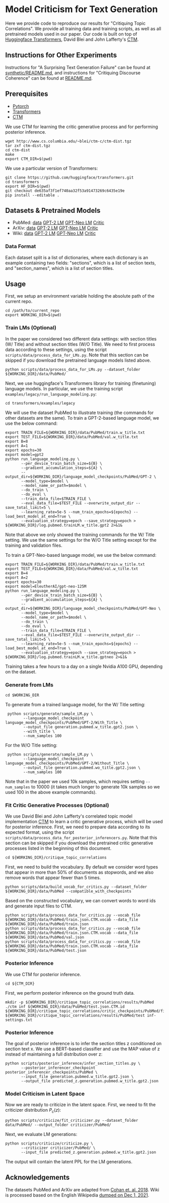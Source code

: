 # Model Criticism for Text Generation

Here we provide code to reproduce our results for "Critiquing Topic Correlations". We provide all training data and training scripts, as well as all pretrained models used in our paper. Our code is built on top of [Huggingface Transformers](https://github.com/huggingface/transformers/tree/de635af3f1ef740aa32f53a91473269c6435e19e), David Blei and John Lafferty's [CTM](http://www.cs.columbia.edu/~blei/ctm-c/).

## Instructions for Other Experiments

Instructions for "A Surprising Text Generation Failure" can be found at [synthetic/README.md](/synthetic/README.md), and instructions for "Critiquing Discourse Coherence" can be found at [README.md](/README.md).

## Prerequisites

* [Pytorch](https://pytorch.org/get-started/locally/)
* [Transformers](https://github.com/huggingface/transformers/tree/de635af3f1ef740aa32f53a9173269c6435e19e)
* [CTM](http://www.cs.columbia.edu/~blei/ctm-c/)

We use CTM for learning the critic generative process and for performing posterior inference.

```
wget http://www.cs.columbia.edu/~blei/ctm-c/ctm-dist.tgz
tar zxf ctm-dist.tgz
cd ctm-dist
make
export CTM_DIR=$(pwd)
```

We use a particular version of Transformers:

```
git clone https://github.com/huggingface/transformers.git
cd transformers
export HF_DIR=$(pwd)
git checkout de635af3f1ef740aa32f53a91473269c6435e19e
pip install --editable .
```


## Datasets & Pretrained Models

* PubMed: [data](https://drive.google.com/file/d/1qIIJBc6JhxSipsdz7X9XgEPsBPrB5PDS/view?usp=sharing) [GPT-2 LM](https://drive.google.com/file/d/1MQleq0eBW3vxQU0fd_xTIAMPuSakL4vu/view?usp=sharing) [GPT-Neo LM](https://drive.google.com/file/d/13QbzOCnpjQuhoZ4ZSFMz87FmQ7CLPPCf/view?usp=sharing) [Critic](https://drive.google.com/file/d/1SMnYe7qfpSOdhACK3xikUhnZYyOrgJxk/view?usp=sharing)
* ArXiv: [data](https://drive.google.com/file/d/1Ujn84S-37r0I1z7Uhq-8aCvo5RIaSobs/view?usp=sharing) [GPT-2 LM](https://drive.google.com/file/d/17mNJoUwROEo0OWSF2llYXLsT4_1SnCrQ/view?usp=sharing) [GPT-Neo LM](https://drive.google.com/file/d/1bbofIpumvf_1StMf59pUR9-Lvln6qT1b/view?usp=sharing) [Critic](https://drive.google.com/file/d/1ixP-QY_Oe7t9gDz2Z7OJv-u9H9LQE1mh/view?usp=sharing)
* Wiki: [data](https://drive.google.com/file/d/1stCsnajY-DB9U2-LS32tmdmsZJHtAxte/view?usp=sharing) [GPT-2 LM](https://drive.google.com/file/d/1u4-ezV74UIec6uTkMxciX8oNkHGCtq1y/view?usp=sharing) [GPT-Neo LM](https://drive.google.com/file/d/1V6S05FxaKXGff5khe87uJbsdsCVTCkGl/view?usp=sharing) [Critic](https://drive.google.com/file/d/1Bg9YnAN1JHjgj6jYdTSh5FNjtCgzydMo/view?usp=sharing)


### Data Format

Each dataset split is a list of dictionaries, where each dictionary is an example containing two fields: "sections", which is a list of section texts, and "section_names", which is a list of section titles.


## Usage

First, we setup an environment variable holding the absolute path of the current repo.

```
cd /path/to/current_repo
export WORKING_DIR=$(pwd)
```

### Train LMs (Optional)

In the paper we considered two different data settings: with section titles (W/ Title) and without section titles (W/O Title). We need to first process data according to these settings, using the script `scripts/data/process_data_for_LMs.py`. Note that this section can be skipped if you download the pretrained language models listed above.

```
python scripts/data/process_data_for_LMs.py --dataset_folder ${WORKING_DIR}/data/PubMed/
```

Next, we use huggingface's Transformers library for training (finetuning) language models. In particular, we use the training script `examples/legacy/run_language_modeling.py`:

```
cd transformers/examples/legacy
```

We will use the dataset PubMed to illustrate training (the commands for other datasets are the same). To train a GPT-2-based language model, we use the below command:

```
export TRAIN_FILE=${WORKING_DIR}/data/PubMed/train.w_title.txt
export TEST_FILE=${WORKING_DIR}/data/PubMed/val.w_title.txt
export B=8
export A=1
export epochs=30
export model=gpt2
python run_language_modeling.py \
       --per_device_train_batch_size=${B} \
       --gradient_accumulation_steps=${A} \
       --output_dir=${WORKING_DIR}/language_model_checkpoints/PubMed/GPT-2 \
       --model_type=$model \
       --model_name_or_path=$model \
       --do_train \
       --do_eval \
       --train_data_file=$TRAIN_FILE \
       --eval_data_file=$TEST_FILE --overwrite_output_dir --save_total_limit=5 \
       --learning_rate=5e-5 --num_train_epochs=${epochs} --load_best_model_at_end=True \
       --evaluation_strategy=epoch --save_strategy=epoch > ${WORKING_DIR}/log.pubmed.trainLM.w_title.gpt2 2>&1&
```

Note that above we only showed the training commands for the W/ Title setting. We use the same settings for the W/O Title setting except for the training and validation files.

To train a GPT-Neo-based language model, we use the below command:

```
export TRAIN_FILE=${WORKING_DIR}/data/PubMed/train.w_title.txt
export TEST_FILE=${WORKING_DIR}/data/PubMed/val.w_title.txt
export B=4
export A=2
export epochs=30
export model=EleutherAI/gpt-neo-125M
python run_language_modeling.py \
       --per_device_train_batch_size=${B} \
       --gradient_accumulation_steps=${A} \
       --output_dir=${WORKING_DIR}/language_model_checkpoints/PubMed/GPT-Neo \
       --model_type=$model \
       --model_name_or_path=$model \
       --do_train \
       --do_eval \
       --train_data_file=$TRAIN_FILE \
       --eval_data_file=$TEST_FILE --overwrite_output_dir --save_total_limit=5 \
       --learning_rate=5e-5 --num_train_epochs=${epochs} --load_best_model_at_end=True \
       --evaluation_strategy=epoch --save_strategy=epoch > ${WORKING_DIR}/log.pubmed.trainLM.w_title.gptneo 2>&1&

```

Training takes a few hours to a day on a single Nvidia A100 GPU, depending on the dataset.

### Generate from LMs

```
cd $WORKING_DIR
```

To generate from a trained language model, for the W/ Title setting:

```
 python scripts/generate/sample_LM.py \
        --language_model_checkpoint language_model_checkpoints/PubMed/GPT-2/With_Title \
        --output_file generation.pubmed.w_title.gpt2.json \
        --with_title \
        --num_samples 100
```

For the W/O Title setting:

```
 python scripts/generate/sample_LM.py \
        --language_model_checkpoint language_model_checkpoints/PubMed/GPT-2/Without_Title \
        --output_file generation.pubmed.wo_title.gpt2.json \
        --num_samples 100
```

Note that in the paper we used 10k samples, which requires setting `--num_samples` to 10000 (it takes much longer to generate 10k samples so we used 100 in the above example commands).


### Fit Critic Generative Processes (Optional)

We use David Blei and John Lafferty's correlated topic model implementation [CTM](http://www.cs.columbia.edu/~blei/ctm-c/) to learn a critic generative process, which will be used for posterior inference. First, we need to prepare data according to its expected format, using the script `scripts/data/process_data_for_posterior_inferencers.py`. Note that this section can be skipped if you download the pretrained critic generative processes listed in the beginning of this document.

```
cd ${WORKING_DIR}/critique_topic_correlations
```

First, we need to build the vocabulary. By default we consider word types that appear in more than 50% of documents as stopwords, and we also remove words that appear fewer than 5 times.

```
python scripts/data/build_vocab_for_critics.py --dataset_folder ${WORKING_DIR}/data/PubMed --compatible_with_checkpoints
```

Based on the constructed vocabulary, we can convert words to word ids and generate input files to CTM.

```
python scripts/data/process_data_for_critics.py --vocab_file ${WORKING_DIR}/data/PubMed/train.json.CTM.vocab --data_file ${WORKING_DIR}/data/PubMed/train.json 
python scripts/data/process_data_for_critics.py --vocab_file ${WORKING_DIR}/data/PubMed/train.json.CTM.vocab --data_file ${WORKING_DIR}/data/PubMed/val.json 
python scripts/data/process_data_for_critics.py --vocab_file ${WORKING_DIR}/data/PubMed/train.json.CTM.vocab --data_file ${WORKING_DIR}/data/PubMed/test.json 
```

### Posterior Inference

We use CTM for posterior inference.

```
cd ${CTM_DIR}
```

First, we perform posterior inference on the ground truth data.

```
mkdir -p ${WORKING_DIR}/critique_topic_correlations/results/PubMed
./ctm inf ${WORKING_DIR}/data/PubMed/test.json.CTM.id ${WORKING_DIR}/critique_topic_correlations/critic_checkpoints/PubMed/final ${WORKING_DIR}/critique_topic_correlations/results/PubMed/test inf-settings.txt
```


### Posterior Inference

The goal of posterior inference is to infer the section titles z conditioned on section text x. We use a BERT-based classifier and use the MAP value of z instead of maintaining a full distribution over z:

```
python scripts/posterior_inference/infer_section_titles.py \
       --posterior_inferencer_checkpoint posterior_inferencer_checkpoints/PubMed \
       --input_file generation.pubmed.w_title.gpt2.json \
       --output_file predicted_z.generation.pubmed.w_title.gpt2.json
```

### Model Criticism in Latent Space

Now we are ready to criticize in the latent space. First, we need to fit the criticizer distribution $P_c(z)$:

```
python scripts/criticize/fit_criticizer.py --dataset_folder data/PubMed/ --output_folder criticizer/PubMed/
```

Next, we evaluate LM generations:

```
python scripts/criticize/criticize.py \
       --criticizer criticizer/PubMed/ \
       --input_file predicted_z.generation.pubmed.w_title.gpt2.json
```

The output will contain the latent PPL for the LM generations.


## Acknowledgements

The datasets PubMed and ArXiv are adapted from [Cohan et. al. 2018](https://aclanthology.org/N18-2097/). Wiki is processed based on the English Wikipedia [dumped on Dec 1, 2021](https://dumps.wikimedia.org/enwiki/20211201/).
